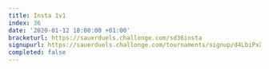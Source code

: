 ```yaml
---
title: Insta 1v1
index: 36
date: '2020-01-12 18:00:00 +01:00'
bracketurl: https://sauerduels.challonge.com/sd36insta
signupurl: https://sauerduels.challonge.com/tournaments/signup/d4LbiPxXiw
completed: false
---
```

